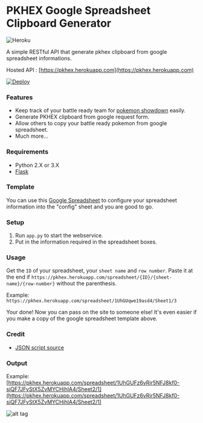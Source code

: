 # PKHEX Google Spreadsheet Clipboard Generator

![Heroku](http://heroku-badge.herokuapp.com/?app=pkhex&style=flat&svg=1)

A simple RESTful API that generate pkhex clipboard from google spreadsheet informations.

Hosted API : [https://pkhex.herokuapp.com](https://pkhex.herokuapp.com) 

[![Deploy](https://www.herokucdn.com/deploy/button.svg)](https://heroku.com/deploy)

### Features
- Keep track of your battle ready team for [pokemon showdown](http://pokemonshowdown.com/) easily.
- Generate PKHEX clipboard from google request form.
- Allow others to copy your battle ready pokemon from google spreadsheet.
- Much more...

### Requirements
- Python 2.X or 3.X
- [Flask](http://flask.pocoo.org/)

### Template
You can use this [Google Spreadsheet](https://docs.google.com/spreadsheets/d/1UhGUFz6vRir5NFJ8kf0-siQF7JFvStX5ZvMYCHihlA4/edit?usp=sharing) to configure your spreadsheet information into the "config" sheet and you are good to go.

### Setup
1. Run `app.py` to start the webservice.
2. Put in the information required in the spreadsheet boxes.

### Usage
Get the `ID` of your spreadsheet, your `sheet name` and `row number`. Paste it at the end if `https://pkhex.herokuapp.com/spreadsheet/{ID}/{sheet-name}/{row-number}` without the parenthesis.

Example: `https://pkhex.herokuapp.com/spreadsheet/1UhGUqwe19asd4/Sheet1/3`

Your done! Now you can pass on the site to someone else! It's even easier if you make a copy of the google spreadsheet template above.


### Credit
- [JSON script source](https://script.google.com/d/143u0RLuppsmYJ0B3wzo6i0jZYSfIFV2NLJMHPM-Sqczpr9bLwdffc-Wx/edit?usp=sharing)

### Output
Example: [https://pkhex.herokuapp.com/spreadsheet/1UhGUFz6vRir5NFJ8kf0-siQF7JFvStX5ZvMYCHihlA4/Sheet2/1](https://pkhex.herokuapp.com/spreadsheet/1UhGUFz6vRir5NFJ8kf0-siQF7JFvStX5ZvMYCHihlA4/Sheet2/1)

![alt tag](https://raw.githubusercontent.com/N3evin/pkhex-spreadsheet/master/output.PNG)